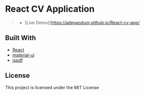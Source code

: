 # React CV Application

> - [Live Demo](https://adeyaoduor.github.io/React-cv-app/


## Built With
* [React](https://reactjs.org/)
* [material-ui](https://material-ui.com/)
* [jspdf](https://github.com/MrRio/jsPDF)

## License
This project is licensed under the MIT License
